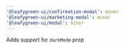 ```yaml
---
'@leafygreen-ui/confirmation-modal': minor
'@leafygreen-ui/marketing-modal': minor
'@leafygreen-ui/modal': minor
---
```


Adds support for `darkMode` prop
